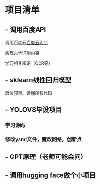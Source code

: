 # 项目清单

## - 调用百度API

调用百度云[百度云入口](https://cloud.baidu.com/)

实现文字识别内容

学习相关知识（OCR等）


## - sklearn线性回归模型

房价预测，读懂所有代码

## - **YOLOV8毕设项目**

### 学习源码

### 修改yaml文件，魔改网络，创新点

## - GPT原理（老师可能会问）

## - 调用hugging face做个小项目
